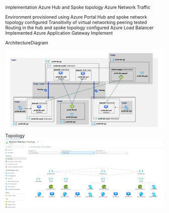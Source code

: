 implementation Azure Hub and Spoke topology Azure Network Traffic

Environment provisioned using Azure Portal
Hub and spoke network topology configured
Transitivity of virtual networking peering tested
Routing in the hub and spoke topology configured
Azure Load Balancer Implemented
Azure Application Gateway Implement

ArchitectureDiagram

![Alt text](ArchitectureDiagram.png?raw=true "ArchitectureDiagram")

Topology
![Alt text](Topology.png?raw=true "Topology")

